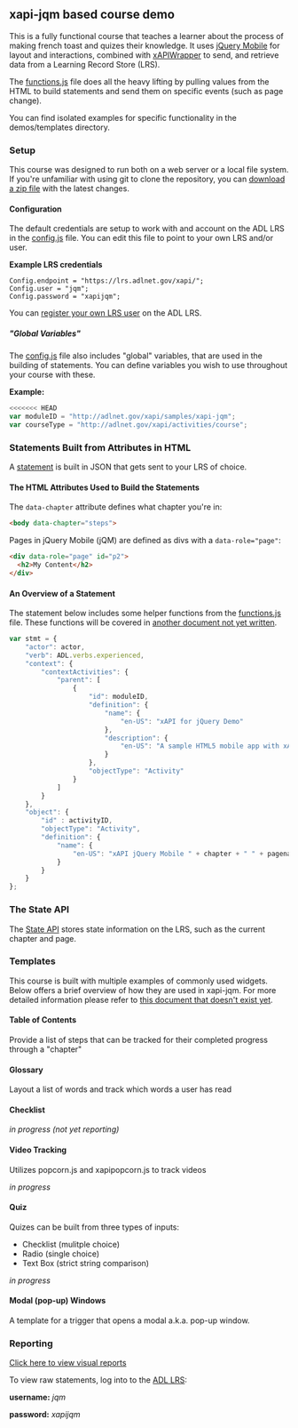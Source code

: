 xapi-jqm based course demo
--------------------------

This is a fully functional course that teaches a learner about the process of making french toast and quizes their knowledge. It uses [jQuery Mobile](http://www.jquerymobile.com) for layout and interactions, combined with [xAPIWrapper](https://github.com/adlnet/xAPIWrapper) to send, and retrieve data from a Learning Record Store (LRS).

The [functions.js](js/functions.js) file does all the heavy lifting by pulling values from the HTML to build statements and send them on specific events (such as page change).

You can find isolated examples for specific functionality in the demos/templates directory.

### Setup

This course was designed to run both on a web server or a local file system. If you're unfamiliar with using git to clone the repository, you can [download a zip file](https://github.com/adlnet/xapi-jqm/zipball/master) with the latest changes.

#### Configuration

The default credentials are setup to work with and account on the ADL LRS in the [config.js](js/config.js) file. You can edit this file to point to your own LRS and/or user.

**Example LRS credentials**

```
Config.endpoint = "https://lrs.adlnet.gov/xapi/";
Config.user = "jqm";
Config.password = "xapijqm";
```

You can [register your own LRS user](http://lrs.adlnet.gov) on the ADL LRS.

##### "Global Variables"

The [config.js](js/config.js) file also includes "global" variables, that are used in the building of statements. You can define variables you wish to use throughout your course with these.

**Example:**

```js
<<<<<<< HEAD
var moduleID = "http://adlnet.gov/xapi/samples/xapi-jqm";
var courseType = "http://adlnet.gov/xapi/activities/course";
```

### Statements Built from Attributes in HTML

A [statement](https://github.com/adlnet/xAPI-Spec/blob/master/xAPI.md#statement) is built in JSON that gets sent to your LRS of choice.

#### The HTML Attributes Used to Build the Statements


The ```data-chapter``` attribute defines what chapter you're in:

```html
<body data-chapter="steps">
```

Pages in jQuery Mobile (jQM) are defined as divs with a ```data-role="page"```:

```html
<div data-role="page" id="p2">
  <h2>My Content</h2>
</div>
```

#### An Overview of a Statement

The statement below includes some helper functions from the [functions.js](js/functions.js) file. These functions will be covered in [another document not yet written]().

```js
var stmt = {
    "actor": actor,
    "verb": ADL.verbs.experienced,
    "context": {
        "contextActivities": {
            "parent": [
                {
                    "id": moduleID,
                    "definition": {
                        "name": {
                            "en-US": "xAPI for jQuery Demo"
                        },
                        "description": {
                            "en-US": "A sample HTML5 mobile app with xAPI tracking."
                        }
                    },
                    "objectType": "Activity"
                }
            ]
        }
    },
    "object": {
        "id" : activityID,
        "objectType": "Activity",
        "definition": {
            "name": {
                "en-US": "xAPI jQuery Mobile " + chapter + " " + pagename
            }
        }
    }
};
```

### The State API

The [State API](https://github.com/adlnet/xAPI-Spec/blob/master/xAPI.md#stateapi) stores state information on the LRS, such as the current chapter and page.

### Templates

This course is built with multiple examples of commonly used widgets. Below offers a brief overview of how they are used in xapi-jqm. For more detailed information please refer to [this document that doesn't exist yet]().

#### Table of Contents

Provide a list of steps that can be tracked for their completed progress through a "chapter"

#### Glossary

Layout a list of words and track which words a user has read

#### Checklist

*in progress (not yet reporting)*

#### Video Tracking

Utilizes popcorn.js and xapipopcorn.js to track videos

*in progress*

#### Quiz

Quizes can be built from three types of inputs:

- Checklist (mulitple choice)
- Radio (single choice)
- Text Box (strict string comparison)

*in progress*

#### Modal (pop-up) Windows

A template for a trigger that opens a modal a.k.a. pop-up window.

### Reporting

[Click here to view visual reports](http://adlnet.github.io/xapi-jqm/reports)

To view raw statements, log into to the [ADL LRS](https://lrs.adlnet.gov):

**username:** *jqm*

**password:** *xapijqm*
